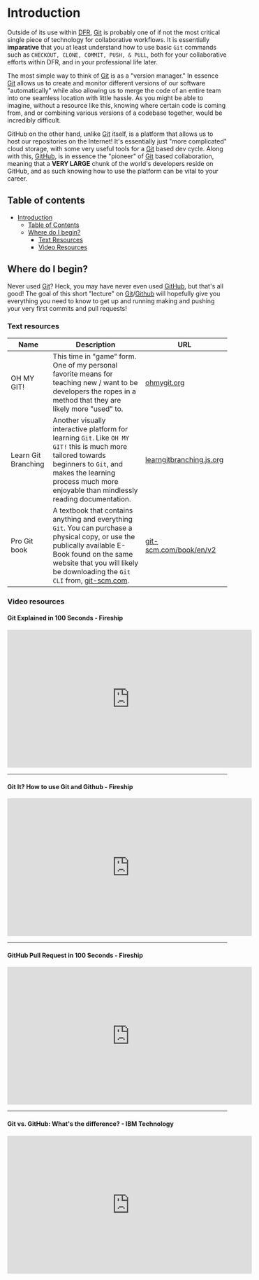# Introduction

Outside of its use within [DFR](https://dallasformularacing.com/), [Git](https://git-scm.com/) is probably one of if not the most critical single piece of technology for collaborative workflows. It is essentially **imparative** that you at least understand how to use basic `Git` commands such as `CHECKOUT, CLONE, COMMIT, PUSH, & PULL`, both for your collaborative efforts within DFR, and in your professional life later.

The most simple way to think of [Git](https://git-scm.com/) is as a "version manager." In essence [Git](https://git-scm.com/) allows us to create and monitor different versions of our software "automatically" while also allowing us to merge the code of an entire team into one seamless location with little hassle. As you might be able to imagine, without a resource like this, knowing where certain code is coming from, and or combining various versions of a codebase together, would be incredibly difficult.

GitHub on the other hand, unlike [Git](https://git-scm.com/) itself, is a platform that allows us to host our repositories on the Internet! It's essentially just "more complicated" cloud storage, with some very useful tools for a [Git](https://git-scm.com/) based dev cycle. Along with this, [GitHub](https://github.com/), is in essence the "pioneer" of [Git](https://git-scm.com/) based collaboration, meaning that a **VERY LARGE** chunk of the world's developers reside on GitHub, and as such knowing how to use the platform can be vital to your career.

## Table of contents

- [Introduction](#introduction)
    - [Table of Contents](#table-of-contents)
    - [Where do I begin?](#where-do-i-begin)
        - [Text Resources](#text-resources)
        - [Video Resources](#video-resources)


## Where do I begin?

Never used [Git](https://git-scm.com/)? Heck, you may have never even used [GitHub](https://github.com/), but that's all good! The goal of this short "lecture" on [Git](https://git-scm.com/)/[Github](https://github.com/) will hopefully give you everything you need to know to get up and running making and pushing your very first commits and pull requests!

### Text resources

|Name|Description|URL|
|---|---|---|
|OH MY GIT!|This time in "game" form. One of my personal favorite means for teaching new / want to be developers the ropes in a method that they are likely more "used" to.|[ohmygit.org](https://ohmygit.org/)|
|Learn Git Branching|Another visually interactive platform for learning `Git`. Like `OH MY GIT!` this is much more tailored towards beginners to `Git`, and makes the learning process much more enjoyable than mindlessly reading documentation. |[learngitbranching.js.org](https://learngitbranching.js.org/)|
|Pro Git book|A textbook that contains anything and everything `Git`. You can purchase a physical copy, or use the publically available E-Book found on the same website that you will likely be downloading the `Git CLI` from, [git-scm.com](https://git-scm.com/).|[git-scm.com/book/en/v2](https://git-scm.com/book/en/v2)|

### Video resources

#### Git Explained in 100 Seconds - Fireship
<iframe width="560" height="315" src="https://www.youtube.com/embed/hwP7WQkmECE" title="YouTube video player" frameborder="0" allow="accelerometer; autoplay; clipboard-write; encrypted-media; gyroscope; picture-in-picture; web-share" referrerpolicy="strict-origin-when-cross-origin" allowfullscreen></iframe>

---

#### Git It? How to use Git and Github - Fireship
<iframe width="560" height="315" src="https://www.youtube.com/embed/HkdAHXoRtos" title="YouTube video player" frameborder="0" allow="accelerometer; autoplay; clipboard-write; encrypted-media; gyroscope; picture-in-picture; web-share" referrerpolicy="strict-origin-when-cross-origin" allowfullscreen></iframe>

---

#### GitHub Pull Request in 100 Seconds - Fireship
<iframe width="560" height="315" src="https://www.youtube.com/embed/8lGpZkjnkt4" title="YouTube video player" frameborder="0" allow="accelerometer; autoplay; clipboard-write; encrypted-media; gyroscope; picture-in-picture; web-share" referrerpolicy="strict-origin-when-cross-origin" allowfullscreen></iframe>

---

#### Git vs. GitHub: What's the difference? - IBM Technology
<iframe width="560" height="315" src="https://www.youtube.com/embed/wpISo9TNjfU" title="YouTube video player" frameborder="0" allow="accelerometer; autoplay; clipboard-write; encrypted-media; gyroscope; picture-in-picture; web-share" referrerpolicy="strict-origin-when-cross-origin" allowfullscreen></iframe>